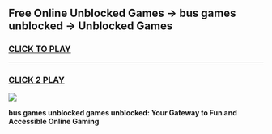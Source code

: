 
## Free Online Unblocked Games → bus games unblocked → Unblocked Games
<h3>
<a href="https://premium.freeplayer.one?title=bus_games_unblocked&ref=21F">CLICK TO PLAY</a></h3>
<hr>

<h3>
<a href="https://premium.freeplayer.one?title=bus_games_unblocked&ref=21F">CLICK 2 PLAY</a>
  
</h3>

<a href="https://premium.freeplayer.one?title=bus_games_unblocked&ref=21F/"><img src="https://clearcache.store/games.png"></a>


**bus games unblocked games unblocked: Your Gateway to Fun and Accessible Online Gaming**
